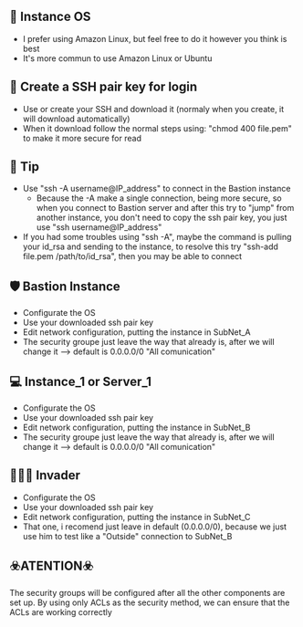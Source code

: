 ## 🐧 Instance OS
- I prefer using Amazon Linux, but feel free to do it however you think is best
- It's more commun to use Amazon Linux or Ubuntu

## 🔑 Create a SSH pair key for login
- Use or create your SSH and download it (normaly when you create, it will download automatically)
- When it download follow the normal steps using: "chmod 400 file.pem" to make it more secure for read

## 🍬 Tip
- Use "ssh -A username@IP_address" to connect in the Bastion instance
    - Because the -A make a single connection, being more secure, so when you connect to Bastion server and after this
      try to  "jump" from another instance, you don't need to copy the ssh pair key, you just use "ssh username@IP_address"
- If you had some troubles using "ssh -A", maybe the command is pulling your id_rsa and sending to the instance, to resolve this
  try "ssh-add file.pem /path/to/id_rsa", then you may be able to connect
  

## 🛡️ Bastion Instance
- Configurate the OS
- Use your downloaded ssh pair key
- Edit network configuration, putting the instance in SubNet_A
- The security groupe just leave the way that already is, after we will change it --> default is 0.0.0.0/0 "All comunication"

## 💻 Instance_1 or Server_1
- Configurate the OS
- Use your downloaded ssh pair key
- Edit network configuration, putting the instance in SubNet_B
- The security groupe just leave the way that already is, after we will change it --> default is 0.0.0.0/0 "All comunication"

## 👨🏻‍💻 Invader
- Configurate the OS
- Use your downloaded ssh pair key
- Edit network configuration, putting the instance in SubNet_C
- That one, i recomend just leave in default (0.0.0.0/0), because we just use him to test like a "Outside" connection to SubNet_B

## ☣️ATENTION☣️
The security groups will be configured after all the other components are set up. By using only ACLs as the security method, we can ensure that the ACLs are working correctly
